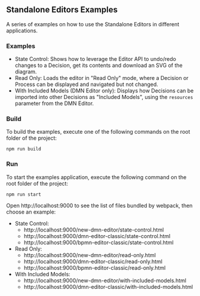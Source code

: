## Standalone Editors Examples

A series of examples on how to use the Standalone Editors in different applications.

### Examples

- State Control: Shows how to leverage the Editor API to undo/redo changes to a Decision, get its contents and download an SVG of the diagram.
- Read Only: Loads the editor in "Read Only" mode, where a Decision or Process can be displayed and navigated but not changed.
- With Included Models (DMN Editor only): Displays how Decisions can be imported into other Decisions as "Included Models", using the `resources` parameter from the DMN Editor.

### Build

To build the examples, execute one of the following commands on the root folder of the project:

```shell script
npm run build
```

### Run

To start the examples application, execute the following command on the root folder of the project:

```shell script
npm run start
```

Open http://localhost:9000 to see the list of files bundled by webpack, then choose an example:

- State Control:
  - http://localhost:9000/new-dmn-editor/state-control.html
  - http://localhost:9000/dmn-editor-classic/state-control.html
  - http://localhost:9000/bpmn-editor-classic/state-control.html
- Read Only:
  - http://localhost:9000/new-dmn-editor/read-only.html
  - http://localhost:9000/dmn-editor-classic/read-only.html
  - http://localhost:9000/bpmn-editor-classic/read-only.html
- With Included Models:
  - http://localhost:9000/new-dmn-editor/with-included-models.html
  - http://localhost:9000/dmn-editor-classic/with-included-models.html
